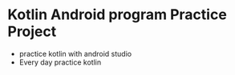 # Kotlin Android program Practice Project
 * practice kotlin with android studio
 * Every day practice kotlin
